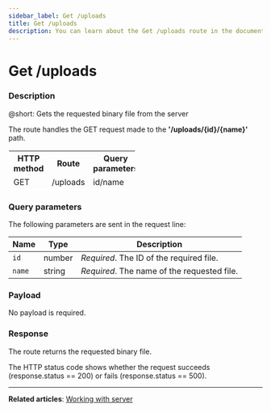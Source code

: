 ```yaml
---
sidebar_label: Get /uploads
title: Get /uploads
description: You can learn about the Get /uploads route in the documentation of the DHTMLX JavaScript Event Calendar library. Browse developer guides and API reference, try out code examples and live demos, and download a free 30-day evaluation version of DHTMLX To Do List.
---
```


# Get /uploads

### Description

@short: Gets the requested binary file from the server

The route handles the GET request made to the **'/uploads/{id}/{name}'** path.

<table style="border: 1px solid white; border-collapse: collapse; width:50%">
<thead style="border: 1px solid white; border-collapse: collapse;">
<th style="width:25%">HTTP method</th>
<th style="width:25%">Route</th>
<th style="width:25%">Query parameters</th>
</thead>
<tbody style="border: 1px solid white; border-collapse: collapse">
<tr>
<td>GET</td>
<td>/uploads</td>
<td>id/name</td>
</tr>
</tbody>
</table>

### Query parameters

The following parameters are sent in the request line:

| Name       | Type        | Description |
| ----------- | ----------- | ----------- |
| `id`       |  number   | *Required*. The ID of the required file.|
| `name`       |  string  | *Required*. The name of the requested file.|

### Payload

No payload is required.


### Response

The route returns the requested binary file. 


The HTTP status code shows whether the request succeeds (response.status == 200) or fails (response.status == 500).

---

**Related articles**: [Working with server](guides/working_with_server.md)
